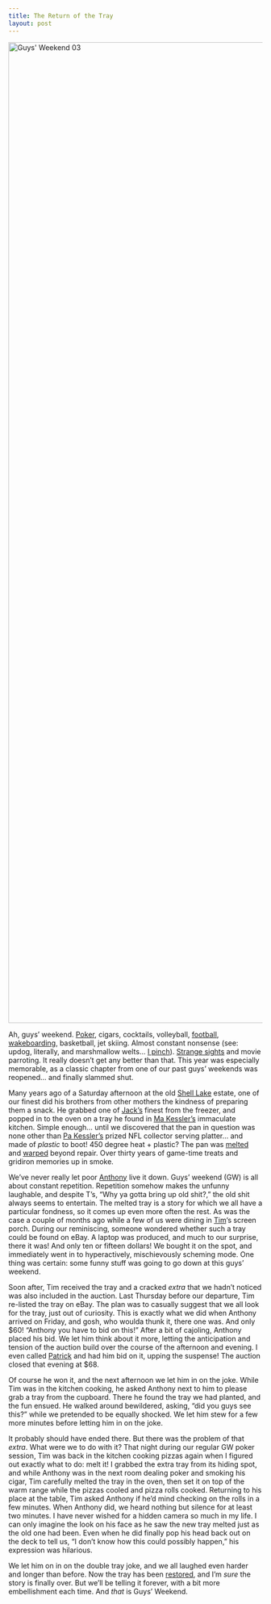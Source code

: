 ```yaml
---
title: The Return of the Tray
layout: post
---
```

<a data-flickr-embed="true" data-header="true" data-footer="true" href="https://www.flickr.com/photos/tcob/210549439/in/album-72157594229990801/" title="Guys&#x27; Weekend 03"><img loading="lazy" src="https://farm1.staticflickr.com/91/210549439_691c10ef24_o.jpg" width="2592" height="1944" alt="Guys&#x27; Weekend 03" /></a> 

Ah, guys&#8217; weekend. [Poker](http://www.flickr.com/photos/tcob/210596057/in/set-72157594229990801/), cigars, cocktails, volleyball, [football](http://www.flickr.com/photos/tcob/210559976/in/set-72157594229990801/), [wakeboarding](http://www.flickr.com/photos/tcob/210596057/in/set-72157594229990801/), basketball, jet skiing. Almost constant nonsense (see: updog, literally, and marshmallow welts&#8230; [I pinch](http://automobiles.honda.com/element/index.aspx)). [Strange sights](http://www.flickr.com/photos/tcob/210548600/in/set-72157594229990801/) and movie parroting. It really doesn&#8217;t get any better than that. This year was especially memorable, as a classic chapter from one of our past guys&#8217; weekends was reopened&#8230; and finally slammed shut.

Many years ago of a Saturday afternoon at the old [Shell Lake](http://www.flickr.com/photos/tcob/tags/shelllake/) estate, one of our finest did his brothers from other mothers the kindness of preparing them a snack. He grabbed one of [Jack&#8217;s](http://www.kraftfoods.com/jackspizza/) finest from the freezer, and popped in to the oven on a tray he found in [Ma Kessler&#8217;s](http://www.flickr.com/photos/tcob/tags/laura/) immaculate kitchen. Simple enough&#8230; until we discovered that the pan in question was none other than [Pa Kessler&#8217;s](http://www.flickr.com/photos/tcob/tags/jim/) prized NFL collector serving platter&#8230; and made of _plastic_ to boot! 450 degree heat + plastic? The pan was [melted](http://www.flickr.com/photos/tcob/124823566/in/set-72057594101319015/) and [warped](http://www.flickr.com/photos/tcob/124823849/in/set-72057594101319015/) beyond repair. Over thirty years of game-time treats and gridiron memories up in smoke.

We&#8217;ve never really let poor [Anthony](http://www.flickr.com/photos/tcob/tags/anthony/) live it down. Guys&#8217; weekend (GW) is all about constant repetition. Repetition somehow makes the unfunny laughable, and despite T&#8217;s, &#8220;Why ya gotta bring up old shit?,&#8221; the old shit always seems to entertain. The melted tray is a story for which we all have a particular fondness, so it comes up even more often the rest. As was the case a couple of months ago while a few of us were dining in [Tim](http://www.flickr.com/photos/tcob/tags/tim/)&#8216;s screen porch. During our reminiscing, someone wondered whether such a tray could be found on eBay. A laptop was produced, and much to our surprise, there it was! And only ten or fifteen dollars! We bought it on the spot, and immediately went in to hyperactively, mischievously scheming mode. One thing was certain: some funny stuff was going to go down at this guys&#8217; weekend.

Soon after, Tim received the tray and a cracked _extra_ that we hadn&#8217;t noticed was also included in the auction. Last Thursday before our departure, Tim re-listed the tray on eBay. The plan was to casually suggest that we all look for the tray, just out of curiosity. This is exactly what we did when Anthony arrived on Friday, and gosh, who woulda thunk it, there one was. And only $60! &#8220;Anthony you have to bid on this!&#8221; After a bit of cajoling, Anthony placed his bid. We let him think about it more, letting the anticipation and tension of the auction build over the course of the afternoon and evening. I even called [Patrick](http://www.flickr.com/photos/tcob/tags/patrick/) and had him bid on it, upping the suspense! The auction closed that evening at $68.

Of course he won it, and the next afternoon we let him in on the joke. While Tim was in the kitchen cooking, he asked Anthony next to him to please grab a tray from the cupboard. There he found the tray we had planted, and the fun ensued. He walked around bewildered, asking, &#8220;did you guys see this?&#8221; while we pretended to be equally shocked. We let him stew for a few more minutes before letting him in on the joke.

It probably should have ended there. But there was the problem of that _extra_. What were we to do with it? That night during our regular GW poker session, Tim was back in the kitchen cooking pizzas again when I figured out exactly what to do: melt it! I grabbed the extra tray from its hiding spot, and while Anthony was in the next room dealing poker and smoking his cigar, Tim carefully melted the tray in the oven, then set it on top of the warm range while the pizzas cooled and pizza rolls cooked. Returning to his place at the table, Tim asked Anthony if he&#8217;d mind checking on the rolls in a few minutes. When Anthony did, we heard nothing but silence for at least two minutes. I have never wished for a hidden camera so much in my life. I can only imagine the look on his face as he saw the new tray melted just as the old one had been. Even when he did finally pop his head back out on the deck to tell us, &#8220;I don&#8217;t know how this could possibly happen,&#8221; his expression was hilarious.

We let him on in on the double tray joke, and we all laughed even harder and longer than before. Now the tray has been [restored](http://www.flickr.com/photos/tcob/210598374/in/set-72157594229990801/), and I&#8217;m _sure_ the story is finally over. But we&#8217;ll be telling it forever, with a bit more embellishment each time. And _that_ is Guys&#8217; Weekend.
